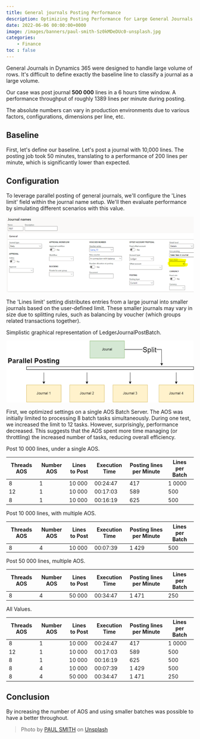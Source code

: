 ```yaml
---
title: General journals Posting Performance 
description: Optimizing Posting Performance for Large General Journals in Dynamics 365 Finance.
date: 2022-06-06 00:00:00+0000
image: /images/banners/paul-smith-Sz0kMDeDUc0-unsplash.jpg
categories:
    - Finance
toc : false
---
```


General Journals in Dynamics 365 were designed to handle large volume of rows. It's difficult to define exactly the baseline line to classify a journal as a large volume.

Our case was post journal **500 000** lines in a 6 hours time window. A performance throughput of roughly 1389 lines per minute during posting.

The absolute numbers can vary in production environments due to various factors, configurations, dimensions per line, etc.

## Baseline

First, let's define our baseline. Let's post a journal with 10,000 lines. The posting job took 50 minutes, translating to a performance of 200 lines per minute, which is significantly lower than expected.

## Configuration

To leverage parallel posting of general journals, we'll configure the 'Lines limit' field within the journal name setup. We'll then evaluate performance by simulating different scenarios with this value.

![!](20220606_01.png)

The 'Lines limit' setting distributes entries from a large journal into smaller journals based on the user-defined limit. These smaller journals may vary in size due to splitting rules, such as balancing by voucher (which groups related transactions together).  

Simplistic graphical representation of LedgerJournalPostBatch.  

![!](20220606_02.png)

First, we optimized settings on a single AOS Batch Server. The AOS was initially limited to processing 8 batch tasks simultaneously. During one test, we increased the limit to 12 tasks. However, surprisingly, performance decreased. This suggests that the AOS spent more time managing (or throttling) the increased number of tasks, reducing overall efficiency.

Post 10 000 lines, under a single AOS.


| Threads AOS | Number AOS | Lines to Post | Execution Time | Posting lines per Minute | Lines per Batch |
|-------------|------------|---------------|----------------|--------------------------|-----------------|
| 8           | 1          | 10 000        | 00:24:47       | 417                      | 1 0000          |
| 12          | 1          | 10 000        | 00:17:03       | 589                      | 500             |
| 8           | 1          | 10 000        | 00:16:19       | 625                      | 500             |


Post 10 000 lines, with multiple AOS.


| Threads AOS | Number AOS | Lines to Post | Execution Time | Posting lines per Minute | Lines per Batch |
|-------------|------------|---------------|----------------|--------------------------|-----------------|
| 8           | 4          | 10 000        | 00:07:39       | 1 429                    | 500             |

Post 50 000 lines, multiple AOS.

| Threads AOS | Number AOS | Lines to Post | Execution Time | Posting lines per Minute | Lines per Batch |
|-------------|------------|---------------|----------------|--------------------------|-----------------|
| 8           | 4          | 50 000        | 00:34:47       | 1 471                    | 250             |

All Values.

| Threads AOS | Number AOS | Lines to Post | Execution Time | Posting lines per Minute | Lines per Batch |
|-------------|------------|---------------|----------------|--------------------------|-----------------|
| 8           | 1          | 10 000        | 00:24:47       | 417                      | 1 0000          |
| 12          | 1          | 10 000        | 00:17:03       | 589                      | 500             |
| 8           | 1          | 10 000        | 00:16:19       | 625                      | 500             |
| 8           | 4          | 10 000        | 00:07:39       | 1 429                    | 500             |
| 8           | 4          | 50 000        | 00:34:47       | 1 471                    | 250             |

## Conclusion

By increasing the number of AOS and using smaller batches was possible to have a better throughout.

> Photo by [PAUL SMITH](https://unsplash.com/@sumo) on [Unsplash](https://unsplash.com/)